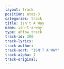 ```yaml
---
layout: track
position: atoz-3
categories: track
title: Isn't A Way
name: isn-t-a-way
type: ahfow_track
track-id: 200
track-lyrics: 
track-author: 
track-sort: "ISN'T A WAY"
track-alpha: I
track-original: 
---
```

